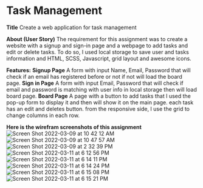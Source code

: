 # Task Management
**Title**
Create a web application for task management

**About (User Story)**
The requirement for this assignment was to create a website with a signup and sign-in page and a webpage to add tasks and edit or delete tasks. To do so, I used local storage to save user and tasks information and HTML, SCSS, Javascript, grid layout and awesome icons.

**Features:**
**Signup Page**
A form with input Name, Email, Password that will check if an email has registered before or not if not will load the board page.
**Sign in Page**
A form with input Email, Password that will check if email and password is matching with user info in local storage then will load board page.
**Board Page**
A page with a button to add tasks that I used the pop-up form to display it and then will show it on the main page. each task has an edit and deletes button. 
from the responsive side, I use the grid to change columns in each row. 


**Here is the wirefram screenshots of this assignment**
![Screen Shot 2022-03-09 at 10 42 12 AM](https://user-images.githubusercontent.com/89866910/158000609-a1e7fdd9-28d0-449e-ba64-3d640dd3d835.png)
![Screen Shot 2022-03-09 at 10 47 57 AM](https://user-images.githubusercontent.com/89866910/158000613-caa499bd-e046-4460-b78b-927c9c83c6ab.png)
![Screen Shot 2022-03-09 at 2 32 39 PM](https://user-images.githubusercontent.com/89866910/158000616-f30e0019-a651-46c4-94be-5e63a5642076.png)
![Screen Shot 2022-03-11 at 6 12 56 PM](https://user-images.githubusercontent.com/89866910/158000556-d55adbd6-37d7-4910-9e00-751f4a9c044f.png)
![Screen Shot 2022-03-11 at 6 14 11 PM](https://user-images.githubusercontent.com/89866910/158000557-ee2aa32c-3c65-479e-b5a6-8c72768401ff.png)
![Screen Shot 2022-03-11 at 6 14 24 PM](https://user-images.githubusercontent.com/89866910/158000559-c6bf04bc-d572-4afd-b8c1-6ed86ea8cfb9.png)
![Screen Shot 2022-03-11 at 6 15 08 PM](https://user-images.githubusercontent.com/89866910/158000562-2c484dc8-65b8-4a46-99d5-856ba4b13e9e.png)
![Screen Shot 2022-03-11 at 6 15 21 PM](https://user-images.githubusercontent.com/89866910/158000566-1c6da0bb-0ceb-41f4-9258-a409d10263f3.png)
